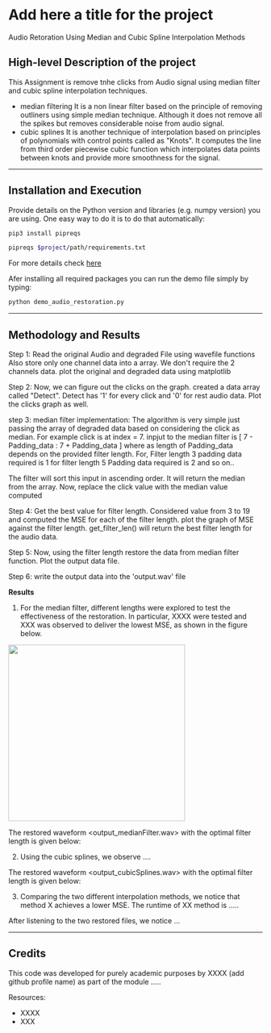 # Add here a title for the project
Audio Retoration Using Median and Cubic Spline Interpolation Methods

## High-level Description of the project
This Assignment is remove tnhe clicks from Audio signal using median filter and cubic spline interpolation techniques.
- median filtering
It is a non linear filter based on the principle of removing outliners using simple median technique. Although it 
does not remove all the spikes but removes considerable noise from audio signal. 
- cubic splines
It is another technique of interpolation based on principles of polynomials with control points called as "Knots".
It computes the line from third order piecewise cubic function which interpolates data points between knots and 
provide more smoothness for the signal.
---

## Installation and Execution

Provide details on the Python version and libraries (e.g. numpy version) you are using. One easy way to do it is to do that automatically:
```sh                                 
pip3 install pipreqs

pipreqs $project/path/requirements.txt
```
For more details check [here](https://github.com/bndr/pipreqs)


Afer installing all required packages you can run the demo file simply by typing:
```sh
python demo_audio_restoration.py
```
---

## Methodology and Results
Step 1:
Read the original Audio and degraded File using wavefile functions
Also store only one channel data into a array. We don't require the 2 channels data.
plot the original and degraded data using matplotlib

Step 2:
Now, we can figure out the clicks on the graph. created a data array called "Detect".
Detect has '1' for every click and '0' for rest audio data.
Plot the clicks graph as well.

step 3:
median filter implementation:
The algorithm is very simple just passing the array of degraded data based on considering the click as median.
For example click is at index = 7. inpjut to the median filter is [ 7 - Padding_data : 7 + Padding_data ]
where as length of Padding_data depends on the provided filter length. 
For,
Filter length 3 padding data required is 1 
for filter length 5 Padding data required is 2 and so on..

The filter will sort this input in ascending order.
It will return the median from the array.
Now, replace the click value with the median value computed

Step 4:
Get the best value for filter length. Considered value from 3 to 19 and computed the MSE for each of the 
filter length.
plot the graph of MSE against the filter length. 
get_filter_len() will return the best filter length for the audio data.

Step 5:
Now, using the filter length restore the data from median filter function.
Plot the output data file.

Step 6:
write the output data into the 'output.wav' file


**Results**

1. For the median filter, different lengths were explored to test the effectiveness of the restoration. In particular, XXXX were tested and XXX was observed to deliver the lowest MSE, as shown in the figure below.

<img src="MedianFilter_MSEvsLength.png" width="350">

The restored waveform <output_medianFilter.wav> with the optimal filter length is given below:



2. Using the cubic splines, we observe ....

The restored waveform <output_cubicSplines.wav> with the optimal filter length is given below:


3. Comparing the two different interpolation methods, we notice that method X achieves a lower MSE. The runtime of XX method is .....

After listening to the two restored files, we notice ...


---
## Credits

This code was developed for purely academic purposes by XXXX (add github profile name) as part of the module ..... 

Resources:
- XXXX
- XXX





